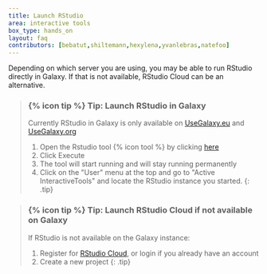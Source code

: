 ```yaml
---
title: Launch RStudio
area: interactive tools
box_type: hands_on
layout: faq
contributors: [bebatut,shiltemann,hexylena,yvanlebras,natefoo]
---
```



Depending on which server you are using, you may be able to run RStudio directly in Galaxy. If that is not available, RStudio Cloud can be an alternative.

> ### {% icon tip %} Tip: Launch RStudio in Galaxy
> Currently RStudio in Galaxy is only available on [UseGalaxy.eu](https://usegalaxy.eu) and [UseGalaxy.org](https://usegalaxy.org)
>
> 1. Open the Rstudio tool {% icon tool %} by clicking [here](https://usegalaxy.eu/?tool_id=interactive_tool_rstudio)
> 2. Click Execute
> 3. The tool will start running and will stay running permanently
> 4. Click on the "User" menu at the top and go to "Active InteractiveTools" and locate the RStudio instance you started.
{: .tip}

> ### {% icon tip %} Tip: Launch RStudio Cloud if not available on Galaxy
>
> If RStudio is not available on the Galaxy instance:
> 1. Register for [RStudio Cloud](https://client.login.rstudio.cloud/oauth/login?show_auth=0&show_login=1&show_setup=1), or login if you already have an account
> 2. Create a new project
{: .tip}


